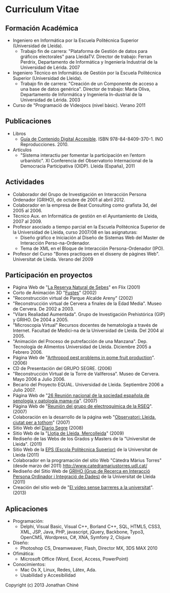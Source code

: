 # Curriculum Vitae 

## Formación Académica
* Ingeniero en Informática por la Escuela Politécnica Superior (Universidad de Lleida).
    * Trabajo fin de carrera: "Plataforma de Gestión de datos para gráficos electorales" para LleidaTV. Director de trabajo: Ferran Perdrix, Departamento de Informática y Ingeniería Industrial de la Universidad de Lérida. 2007
* Ingeniero Técnico en Informática de Gestión por la Escuela Politécnica Superior (Universidad de Lleida).
    * Trabajo fin de carrera: "Creación de un Componente de acceso a una base de datos genérica". Director de trabajo: Marta Oliva, Departamento de Informática y Ingeniería In-dustrial de la Universidad de Lérida. 2003
* Curso de "Programació de Videojocs (nivel bàsic). Verano 2011 

## Publicaciones
* Libros
    * [Guía de Contenido Digital Accesible](http://griho.udl.cat/ca/guies.html). ISBN 978-84-8409-370-1. INO Reproducciones. 2010.
* Artículos
    * "Sistema interactiu per fomentar la participación en l’entorn urbanístic". XI Conferencia del Observatorio Internacional de la Democracia Participativa (OIDP). Lleida (España), 2011

## Actividades
* Colaborador del Grupo de Investigación en Interacción Persona Ordenador (GRIHO), de octubre de 2001 al abril 2012.
* Colaborador en la empresa de Beat Consulting como grafista 3d, del 2005 al 2006.
* Técnico Aux. en Informática de gestión en el Ayuntamiento de Lleida, 2007 al 2009.
* Profesor asociado a tiempo parcial en la Escuela Politécnica Superior de la Universidad de Lleida, curso 2007/08  en las asignaturas:
    * Diseño gráfico e Iniciación al Diseño de Sistemas Web del  Master de Interacción Perso-na-Ordenador.
    * Tema de XML en el Bloque de Interacción Persona-Ordenador (IPO).
* Profesor del Curso "Bones practiques en el disseny de pàgines Web". Universitat de Lleida. Verano del 2009

## Participación en proyectos
* Página Web de "[La Reserva Natural de Sebes](http://www.reservanaturalsebes.org)" en Flix (2001)
* Corto de Animación 3D "[Fustes](http://griho2.udl.es/castella/projectes/realitat/fustes.html)" (2002)
* "Reconstrucción virtual de Parque Alcalde Areny" (2002)
* "Reconstrucción virtual de Cervera a finales de la Edad Media". Museo de Cervera. De 2002 a 2003.
* "Vilars Realiadad Aumentada". Grupo de Investigación Prehistórica (GIP) y GRIHO. De 2004 a 2005. 
* "Microscopía Virtual" Recursos docentes de hematología a través de Internet. Facultad de Medici-na de la Universidad de Lleida. Del 2004 al 2005. 
* "Animación del Proceso de putrefacción de una Manzana". Dep. Tecnología de Alimentos
Universidad de Lleida. Diciembre 2005 a Febrero 2006.
* Página Web de "[Arthropod pest problems in pome fruit production](http://web.udl.es/700/congressos/iobc-pomefruitpests/index.html)". (2006)
* CD de Presentación del GRUPO SEGRE. (2006)
* "Reconstrucción Virtual de la Torre de Vallferosa". Museo de Cervera. Mayo 2006 a Julio 2006.
* Becario del Proyecto EQUAL. Universidad de Lleida. Septiembre 2006 a Julio 2007.
* Página Web de "[26 Reunión nacional de la sociedad española de senología  y patología mama-ria](http://www.congresosenologia.com/ )". (2007)
* Página Web de "[Reunión del grupo de electroquímica de la RSEQ](http://29electroquimica.com/)". (2007)
* Colaboración en la desarrollo de la página web "[Observatori: Lleida, ciutat per a tothom](http://observatoridiscapacitats.paeria.es/)" (2007)  
* Sitio Web del [Diario Segre](http://www.segre.com) (2008)
* Sitio Web de la "[Llotja de Lleida, Mercolleida](http://www.mercolleida.com)" (2009) 
* Rediseño de las Webs de los Grados y Masters de la "Universitat de Lleida". (2011)
* Sitio Web de la [EPS (Escola Politècnica Superior)](http://www.eps.udl.cat) de la Universitat de Lleida (2011)
* Colaborador en la programación del sitio Web "Càtedra Màrius Torres" (desde marzo del 2011) http://www.catedramariustorres.udl.cat/
* Rediseño del Sitio Web de [GRIHO (Grup de Recerca en Interacció Persona Ordinador i Integració de Dades)](http://www.griho.udl.cat/) de la Universitat de Lleida (2011)
* Creación del sitio web de "[El vídeo sense barreres a la universitat](http://www.videoaccessible.udl.cat/)". (2013)

## Aplicaciones
* Programación:
    * Delphi, Visual Basic, Visual C++, Borland C++, SQL, HTML5, CSS3, XML, JSP, Java, PHP, javascript, jQuery, Backbone, Typo3, OpenCMS, Wordpress, C#, XNA, Symfony 2, Clojure
* Diseño:
    * Photoshop CS, Dreamweaver, Flash, Director MX, 3DS MAX 2010
* Ofimática:
    * Microsoft Office (Word, Excel, Access, PowerPoint)
* Conocimientos:
    * Mac Os X, Linux, Redes, Látex, Ada.
    * Usabilidad y Accesibilidad

Copyright (c) 2013 Jonathan Chiné